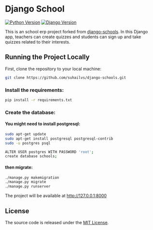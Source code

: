 # Django School

[![Python Version](https://img.shields.io/badge/python-3.6-brightgreen.svg)](https://python.org)
[![Django Version](https://img.shields.io/badge/django-2.0-brightgreen.svg)](https://djangoproject.com)

This is an school erp project forked from [django-schools](https://github.com/sibtc/django-multiple-user-types-example.git). In this Django app, teachers can create quizzes and students can sign up and take quizzes related to their interests.


## Running the Project Locally

First, clone the repository to your local machine:

```bash
git clone https://github.com/suhailvs/django-schools.git
```

### Install the requirements:

```bash
pip install -r requirements.txt
```

### Create the database:

#### You might need to install postgresql:

```bash
sudo apt-get update
sudo apt-get install postgresql postgresql-contrib
sudo -u postgres psql

ALTER USER postgres WITH PASSWORD 'root';
create database schools;
```
#### then migrate:

```bash
./manage.py makemigration
./manage.py migrate
./manage.py runserver
```
The project will be available at <http://127.0.0.1:8000>


## License

The source code is released under the [MIT License](https://github.com/suhailvs/django-schools/blob/master/LICENSE).
